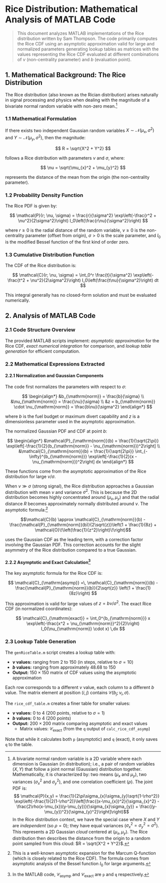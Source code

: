 # Rice Distribution: Mathematical Analysis of MATLAB Code

> This document analyzes MATLAB implementations of the Rice distribution written by Sam Thompson. The code primarily computes the Rice CDF using an asymptotic approximation valid for large and normalized parameters generating lookup tables as matrices with the values representing the Rice CDF evaluated at different combinations of $\nu$ (non-centrality parameter) and $b$ (evaluation point).

## 1. Mathematical Background: The Rice Distribution

The Rice distribution (also known as the Rician distribution) arises naturally in signal processing and physics when dealing with the magnitude of a bivariate normal random variable with non-zero mean.[^bnrv]

### 1.1 Mathematical Formulation

If there exists two independent Gaussian random variables $X \sim \mathcal{N}(\mu_{x}, \sigma^2)$ and $Y \sim \mathcal{N}(\mu_{y}, \sigma^2)$, then the magnitude:

$$ R = \sqrt{X^2 + Y^2} $$

follows a Rice distribution with parameters $\nu$ and $\sigma$, where:

$$ \nu = \sqrt{\mu_{x}^2 + \mu_{y}^2} $$

represents the distance of the mean from the origin (the non-centrality parameter).

### 1.2 Probability Density Function

The Rice PDF is given by:

$$ \mathcal{P}(r; \nu, \sigma) = \frac{r}{\sigma^2} \exp\left(-\frac{r^2 + \nu^2}{2\sigma^2}\right) I_0\left(\frac{r\nu}{\sigma^2}\right) $$

where $r \geq 0$ is the radial distance of the random variable, $\nu \geq 0$ is the non-centrality parameter (offset from origin), $\sigma > 0$ is the scale parameter, and $I_0$ is the modified Bessel function of the first kind of order zero.

### 1.3 Cumulative Distribution Function

The CDF of the Rice distribution is:

$$ \mathcal{C}(r; \nu, \sigma) = \int_0^r \frac{t}{\sigma^2} \exp\left(-\frac{t^2 + \nu^2}{2\sigma^2}\right) I_0\left(\frac{t\nu}{\sigma^2}\right) dt $$

This integral generally has no closed-form solution and must be evaluated numerically.

## 2. Analysis of MATLAB Code

### 2.1 Code Structure Overview

The provided MATLAB scripts implement: *asymptotic approximation* for the Rice CDF, *exact numerical integration* for comparison, and *lookup table generation* for efficient computation.

### 2.2 Mathematical Expressions Extracted

#### 2.2.1 Normalization and Gaussian Components

The code first normalizes the parameters with respect to $\sigma$:

$$
\begin{align*}
  &b_{\mathrm{norm}} = \frac{b}{\sigma} \\
  &\nu_{\mathrm{norm}} = \frac{\nu}{\sigma} \\
  &z = b_{\mathrm{norm}} \cdot \nu_{\mathrm{norm}} = \frac{b\nu}{\sigma^2}
\end{align*}
$$

where $b$ is the fuel budget or maximum divert capability and $z$ is a dimensionless parameter used in the asymptotic approximation.

The normalized Gaussian PDF and CDF at point $b$:

$$ 
\begin{align*}
  &\mathcal{P}_{\mathrm{norm}}(b) = \frac{1}{\sqrt{2\pi}} \exp\left[-\frac{1}{2}(b_{\mathrm{norm}} - \nu_{\mathrm{norm}})^2\right] \\
  &\mathcal{C}_{\mathrm{norm}}(b) = \frac{1}{\sqrt{2\pi}} \int_{-\infty}^{b_{\mathrm{norm}}} \exp\left[-\frac{1}{2}(x - \nu_{\mathrm{norm}})^2\right] dx 
\end{align*}
$$

These functions come from the asymptotic approximation of the Rice distribution for large $\nu/\sigma$.

When $\nu \gg \sigma$ (strong signal), the Rice distribution approaches a Gaussian distribution with mean $\nu$ and variance $\sigma^2$. This is because the 2D distribution becomes highly concentrated around $(\mu_{x}, \mu_{y})$ and that the radial distance $R$ becomes approximately normally distributed around $\nu$. The asymptotic formula:[^mqf]

$$\mathcal{C}(b) \approx \mathcal{C}_{\mathrm{norm}}(b) - \frac{\mathcal{P}_{\mathrm{norm}}(b)}{2\sqrt{z}}\left(1 + \frac{1}{8z} + \mathcal{O}\!\left(\frac{1}{z^2}\right)\!\right)$$

uses the Gaussian CDF as the leading term, with a correction factor involving the Gaussian PDF. This correction accounts for the slight asymmetry of the Rice distribution compared to a true Gaussian.

#### 2.2.2 Asymptotic and Exact Calculation[^C_vs_pq]

The key asymptotic formula for the Rice CDF is:

$$ \mathcal{C}_{\mathrm{asymp}} =\, \mathcal{C}_{\mathrm{norm}}(b) - \frac{\mathcal{P}_{\mathrm{norm}}(b)}{2\sqrt{z}} \left(1 + \frac{1}{8z}\right) $$

This approximation is valid for large values of $z = {b\nu}/{\sigma^2}$. The exact Rice CDF (in normalized coordinates):

$$ \mathcal{C}_{\mathrm{exact}} = \int_0^{b_{\mathrm{norm}}} x \exp\left(-\frac{x^2 + \nu_{\mathrm{norm}}^2}{2}\right) I_0(\nu_{\mathrm{norm}} \cdot x) \,dx $$

### 2.3 Lookup Table Generation

The `genRiceTable.m` script creates a lookup table with:

-   **$\nu$ values:** ranging from $2$ to $150$ (in steps, relative to $\sigma = 10$)
-   **$b$ values:** ranging from approximately $48.68$ to $150$
-   **Output:** $150×150$ matrix of CDF values using the asymptotic approximation

Each row corresponds to a different $\nu$ value, each column to a different $b$ value. The matrix element at position $(i,j)$ contains $\mathcal{C}(b_j; \nu_i, \sigma)$.

The `rice_cdf_table.m` creates a finer table for smaller values:

-   **$\nu$ values:** $0$ to $4$ ($200$ points, relative to $\sigma = 1$)
-   **$b$ values:** $0$ to $4$ ($200$ points)
-   **Output:** $200×200$ matrix comparing asymptotic and exact values
    -   Matrix values: $\mathcal{C}_{\mathrm{exact}}$ (from the `q` output of `calc_rice_cdf_asymp`)

Note that while it calculates both `p` (asymptotic) and `q` (exact), it only saves `q` to the table. 



[^bnrv]: A bivariate normal random variable is a 2D variable where each dimension is Gaussian (in distribution); i.e., a pair of random variables $(X, Y)$ that follow a joint normal (Gaussian) distribution together. Mathematically, it is characterized by: two means ($\mu_{x}$ and $\mu_{y}$), two variances ($\sigma_{x}^2$ and $\sigma_{y}^2$), and one correlation coefficient ($\rho$). The joint PDF is: $$ \mathcal{P}(x,y) = \frac{1}{2\pi\sigma_{x}\sigma_{y}\sqrt{1-\rho^2}} \exp\left(-\frac{1}{2(1-\rho^2)}\left[\frac{(x-\mu_{x})^2}{\sigma_{x}^2} - \frac{2\rho(x-\mu_{x})(y-\mu_{y})}{\sigma_{x}\sigma_{y}} + \frac{(y-\mu_{y})^2}{\sigma_{y}^2}\right]\right)$$ In the Rice distribution context, we have the special case where $X$ and $Y$ are *independent* (so $\rho = 0$); they have equal variances ($\sigma_{x}^2 = \sigma_{y}^2 = \sigma^2$). This represents a 2D Gaussian *cloud* centered at $(\mu_{x}, \mu_{y})$. The Rice distribution then describes the distance from the origin to a random point sampled from this cloud: $R = \sqrt{X^2 + Y^2}$. 

[^mqf]: This is a well-known asymptotic expansion for the Marcum Q-function (which is closely related to the Rice CDF). The formula comes from asymptotic analysis of the Bessel function $I_0$ for large arguments.

[^C_vs_pq]: In the MATLAB code, $\mathcal{C}_{\mathrm{asymp}}$ and $\mathcal{C}_{\mathrm{exact}}$ are `p` and `q` respectively.
